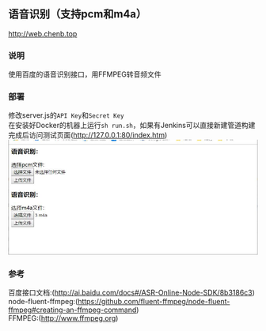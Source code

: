 ## 语音识别（支持pcm和m4a）
http://web.chenb.top

### 说明
使用百度的语音识别接口，用FFMPEG转音频文件

### 部署
修改server.js的`API Key`和`Secret Key`  
在安装好Docker的机器上运行`sh run.sh`，如果有Jenkins可以直接新建管道构建  
完成后访问测试页面(http://127.0.0.1:80/index.htm)
![](view.jpg)

### 参考
百度接口文档:(http://ai.baidu.com/docs#/ASR-Online-Node-SDK/8b3186c3)  
node-fluent-ffmpeg:(https://github.com/fluent-ffmpeg/node-fluent-ffmpeg#creating-an-ffmpeg-command)  
FFMPEG:(http://www.ffmpeg.org)  